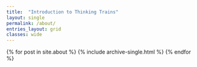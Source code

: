 ```yaml
---
title:  "Introduction to Thinking Trains"
layout: single
permalink: /about/
entries_layout: grid
classes: wide
---
```


{% for post in site.about %}
  {% include archive-single.html %}
{% endfor %}
